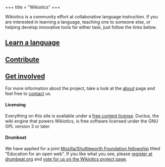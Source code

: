+++
title = "Wikiotics"
+++

Wikiotics is a community effort at collaborative language instruction.
If you are interested in learning a language, teaching one to someone
else, or helping develop innovative tools for either task, just follow
the links below.

## [Learn a language](/en/Take_a_lesson)

## [Contribute](/en/Make_a_lesson)

## [Get involved](/en/Get_involved)

For more information about the project, take a look at the
[about](/en/about) page and feel free to [contact](/en/contact) us.

#### Licensing

Everything on this site is available under a [free content
license](http://en.wikipedia.org/wiki/Free_content#Free_content_licenses).
Ductus, the wiki engine that powers Wikiotics, is free software licensed
under the GNU GPL version 3 or later.

#### Drumbeat

We have applied for a joint [Mozilla/Shuttleworth Foundation
fellowship](http://www.mozilla.org/grants/education-fellowship.html)
titled "Education for an open web". If you like what you see, please
[register at drumbeat.org](http://www.drumbeat.org/user/register) and
[vote for us on the Wikiotics project
page](http://www.drumbeat.org/node/29376/about).
